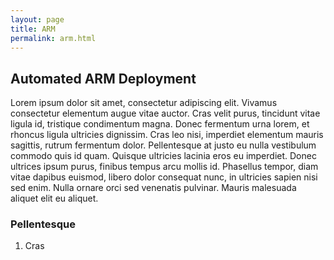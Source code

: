 ```yaml
---
layout: page
title: ARM
permalink: arm.html
---
```


## Automated ARM Deployment

Lorem ipsum dolor sit amet, consectetur adipiscing elit. Vivamus consectetur elementum augue vitae auctor. Cras velit purus, tincidunt vitae ligula id, tristique condimentum magna. Donec fermentum urna lorem, et rhoncus ligula ultricies dignissim. Cras leo nisi, imperdiet elementum mauris sagittis, rutrum fermentum dolor. Pellentesque at justo eu nulla vestibulum commodo quis id quam. Quisque ultricies lacinia eros eu imperdiet. Donec ultrices ipsum purus, finibus tempus arcu mollis id. Phasellus tempor, diam vitae dapibus euismod, libero dolor consequat nunc, in ultricies sapien nisi sed enim. Nulla ornare orci sed venenatis pulvinar. Mauris malesuada aliquet elit eu aliquet.

### Pellentesque

1. Cras
